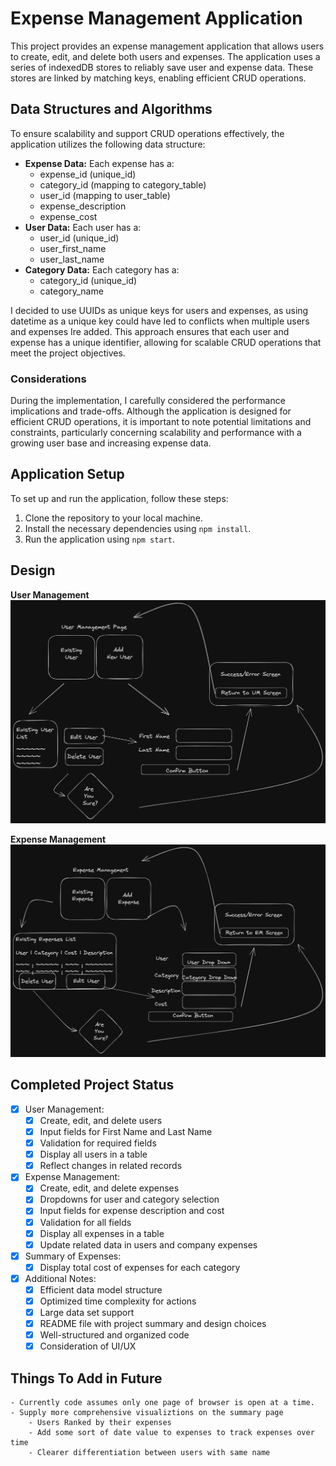 # Expense Management Application

This project provides an expense management application that allows users to create, edit, and delete both users and expenses. The application uses a series of indexedDB stores to reliably save user and expense data. These stores are linked by matching keys, enabling efficient CRUD operations.

## Data Structures and Algorithms

To ensure scalability and support CRUD operations effectively, the application utilizes the following data structure:

- **Expense Data:** Each expense has a:
    - expense_id (unique_id)
    - category_id (mapping to category_table)
    - user_id (mapping to user_table)
    - expense_description
    - expense_cost
- **User Data:** Each user has a:
    - user_id (unique_id)
    - user_first_name
    - user_last_name
- **Category Data:** Each category has a:
    - category_id (unique_id)
    - category_name

I decided to use UUIDs as unique keys for users and expenses, as using datetime as a unique key could have led to conflicts when multiple users and expenses Ire added. This approach ensures that each user and expense has a unique identifier, allowing for scalable CRUD operations that meet the project objectives.

### Considerations

During the implementation, I carefully considered the performance implications and trade-offs. Although the application is designed for efficient CRUD operations, it is important to note potential limitations and constraints, particularly concerning scalability and performance with a growing user base and increasing expense data.

## Application Setup

To set up and run the application, follow these steps:

1. Clone the repository to your local machine.
2. Install the necessary dependencies using `npm install`.
3. Run the application using `npm start`.

## Design

**User Management**
![User Management Design](./public/design_img/user_management_design.png)

**Expense Management**
![Expense Management Design](./public/design_img/expense_management_design.png)

## Completed Project Status
- [x] User Management:
  - [x] Create, edit, and delete users
  - [x] Input fields for First Name and Last Name
  - [x] Validation for required fields
  - [x] Display all users in a table
  - [x] Reflect changes in related records

- [x] Expense Management:
  - [x] Create, edit, and delete expenses
  - [x] Dropdowns for user and category selection
  - [x] Input fields for expense description and cost
  - [x] Validation for all fields
  - [x] Display all expenses in a table
  - [x] Update related data in users and company expenses

- [x] Summary of Expenses:
  - [x] Display total cost of expenses for each category

- [x] Additional Notes:
  - [x] Efficient data model structure
  - [x] Optimized time complexity for actions
  - [x] Large data set support
  - [x] README file with project summary and design choices
  - [x] Well-structured and organized code
  - [x] Consideration of UI/UX

## Things To Add in Future
    - Currently code assumes only one page of browser is open at a time.
    - Supply more comprehensive visualiztions on the summary page
        - Users Ranked by their expenses
        - Add some sort of date value to expenses to track expenses over time
        - Clearer differentiation between users with same name
